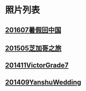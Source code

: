 # 照片列表

## [201607暑假回中国](https://photos.app.goo.gl/hG7n9XENXpCFFErd7)

## [201505芝加哥之旅](https://photos.app.goo.gl/Womey3fyriHWe4go9)

## [201411VictorGrade7](https://photos.app.goo.gl/hrWykSCcByPdQvX29)

## [201409YanshuWedding](https://photos.app.goo.gl/8MwWAW6984cxHajC9)
